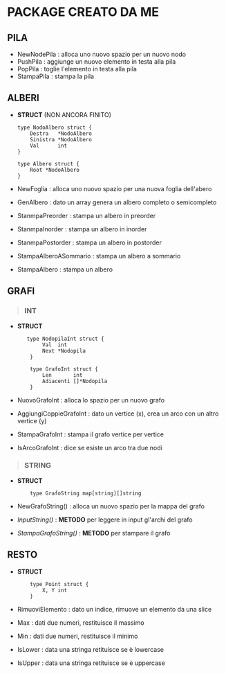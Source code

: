 # PACKAGE CREATO DA ME

## PILA

- NewNodePila : alloca uno nuovo spazio per un nuovo nodo
- PushPila : aggiunge un nuovo elemento in testa alla pila
- PopPila : toglie l'elemento in testa alla pila
- StampaPila : stampa la pila

## ALBERI

- **STRUCT** (NON ANCORA FINITO)

    ```GOLANG
    type NodoAlbero struct {
	    Destra   *NodoAlbero
	    Sinistra *NodoAlbero
	    Val      int
    }

    type Albero struct {
	    Root *NodoAlbero
    }
    ```

- NewFoglia : alloca uno nuovo spazio per una nuova foglia dell'abero
- GenAlbero : dato un array genera un albero completo o semicompleto
- StanmpaPreorder : stampa un albero in preorder
- StanmpaInorder : stampa un albero in inorder
- StanmpaPostorder : stampa un albero in postorder
- StampaAlberoASommario : stampa un albero a sommario
- StampaAlbero : stampa un albero

## GRAFI
> ### **INT**

- **STRUCT**

    ```GOLANG
       type NodopilaInt struct {
            Val  int
            Next *Nodopila
        }

        type GrafoInt struct {
            Len       int
            Adiacenti []*Nodopila
        }
    ```

- NuovoGrafoInt : alloca lo spazio per un nuovo grafo

- AggiungiCoppieGrafoInt : dato un vertice (x), crea un arco con un altro vertice (y)

- StampaGrafoInt : stampa il grafo vertice per vertice

- IsArcoGrafoInt : dice se esiste un arco tra due nodi

> ### STRING

- **STRUCT**

    ```GOLANG
        type GrafoString map[string][]string
    ```

- NewGrafoString() : alloca un nuovo spazio per la mappa del grafo

- *InputString()* : **METODO** per leggere in input gl'archi del grafo

- *StampaGrafoString()* : **METODO** per stampare il grafo

## RESTO

- **STRUCT**

    ```GOLANG
        type Point struct {
            X, Y int
        }
    ```

- RimuoviElemento : dato un indice, rimuove un elemento da una slice
- Max : dati due numeri, restituisce il massimo
- Min : dati due numeri, restituisce il minimo
- IsLower : data una stringa retituisce se è lowercase
- IsUpper : data una stringa retituisce se è uppercase
